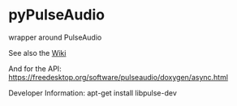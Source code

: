 # pyPulseAudio
wrapper around PulseAudio

See also the [Wiki](https://github.com/LibrEars/pyPulseAudio/wiki)

And for the API: https://freedesktop.org/software/pulseaudio/doxygen/async.html

Developer Information:
  apt-get install libpulse-dev

